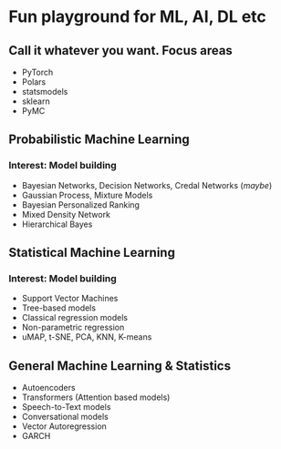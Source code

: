 # Fun playground for ML, AI, DL etc


## Call it whatever you want. Focus areas
* PyTorch
* Polars
* statsmodels
* sklearn
* PyMC


## Probabilistic Machine Learning
### Interest: Model building
* Bayesian Networks, Decision Networks, Credal Networks (<i>maybe</i>)
* Gaussian Process, Mixture Models
* Bayesian Personalized Ranking
* Mixed Density Network
* Hierarchical Bayes

## Statistical Machine Learning
### Interest: Model building
* Support Vector Machines
* Tree-based models
* Classical regression models
* Non-parametric regression
* uMAP, t-SNE, PCA, KNN, K-means


## General Machine Learning & Statistics
* Autoencoders
* Transformers (Attention based models)
* Speech-to-Text models
* Conversational models
* Vector Autoregression
* GARCH

